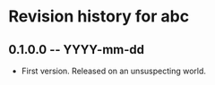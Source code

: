 # Revision history for abc

## 0.1.0.0  -- YYYY-mm-dd

* First version. Released on an unsuspecting world.
